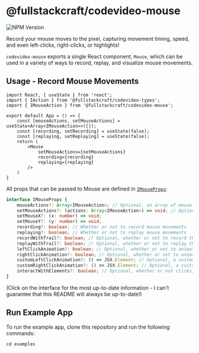 # @fullstackcraft/codevideo-mouse

![NPM Version](https://img.shields.io/npm/v/@fullstackcraftllc/codevideo-mouse)

Record your mouse moves to the pixel, capturing movement timing, speed, and even left-clicks, right-clicks, or highlights!

`codevideo-mouse` exports a single React component, `Mouse`, which can be used in a variety of ways to record, replay, and visualize mouse movements.

## Usage - Record Mouse Movements

```tsx
import React, { useState } from 'react';
import { IAction } from '@fullstackcraft/codevideo-types';
import { IMouseAction } from '@fullstackcraft/codevideo-mouse';

export default App = () => {
    const [mouseActions, setMouseActions] = useState<Array<IMouseAction>>([]);
    const [recording, setRecording] = useState(false);
    const [replaying, setReplaying] = useState(false);
    return (
        <Mouse 
            setMouseActions={setMouseActions}
            recording={recording} 
            replaying={replaying}
        />
    )
}

```

All props that can be passed to Mouse are defined in [`IMouseProps`](./src/interfaces/IMouseProps):

```typescript
interface IMouseProps {
    mouseActions?: Array<IMouseAction>; // Optional, an array of mouse actions to replay. Useful for when the mouse is in "driver" mode, and you want to replay the mouse actions
    setMouseActions?: (actions: Array<IMouseAction>) => void; // Optional, but essential if you need to interface with other codevideo components, such as video making and so on. This is the function to set the mouse actions as they are recorded
    setMouseX?: (x: number) => void;
    setMouseY?: (y: number) => void;
    recording?: boolean; // Whether or not to record mouse movements
    replaying?: boolean; // Whether or not to replay mouse movements
    recordWithTrail?: boolean; // Optional, whether or not to record the mouse trail
    replayWithTrail?: boolean; // Optional, whether or not to replay the mouse trail
    leftClickAnimation?: boolean; // Optional, whether or not to animate left clicks
    rightClickAnimation?: boolean; // Optional, whether or not to animate right clicks
    customLeftClickAnimation?: () => JSX.Element; // Optional, a custom animation to show for left clicks
    customRightClickAnimation?: () => JSX.Element; // Optional, a custom animation to show for right clicks
    interactWithElements?: boolean; // Optional, whether or not clicks, drags and more interact with elements on the page
}
```

(Click on the interface for the most up-to-date information - I can't guarantee that this README will always be up-to-date!)

## Run Example App

To run the example app, clone this repository and run the following commands:

```shell
cd examples
```